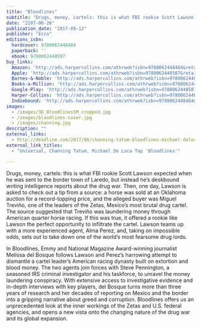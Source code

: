 ```yaml
---
title: "Bloodlines"
subtitle: "Drugs, money, cartels: this is what FBI rookie Scott Lawson expected when he was sent to the border town of Laredo, but instead he’s deskbound writing intelligence reports about the drug war."
date: "2107-06-26"
publication_date: "2017-09-12"
publisher: "Ecco"
editions_isbn:
  hardcover: 9780062448484
  paperback: ''
  ebook: 9780062448507
buy_links:
  Amazon: 'http://ads.harpercollins.com/athrweb?isbn=9780062448484&retailer=amazon&locale=US'
  Apple: 'http://ads.harpercollins.com/athrweb?isbn=9780062448507&retailer=apple&locale=US'
  Barnes-&-Noble: 'http://ads.harpercollins.com/athrweb?isbn=9780062448484&retailer=barnesandnoble&locale=US'
  Books-a-Million: 'http://ads.harpercollins.com/athrweb?isbn=9780062448484&retailer=booksamillion&locale=US'
  Google-Play: 'http://ads.harpercollins.com/athrweb?isbn=9780062448507&retailer=googleplay&locale=US'
  Harper-Collins: 'http://ads.harpercollins.com/athrweb?isbn=9780062448484&retailer=harpercollins&locale=US'
  Indiebound: 'http://ads.harpercollins.com/athrweb?isbn=9780062448484&retailer=indiebound&locale=US'
images:
  - /images/3D_BloodlinesSM_cropped.jpg
  - /images/bloodlines-cover.jpg
  - /images/channing.jpg
description: ""
external_links: 
  - http://deadline.com/2017/08/channing-tatum-bloodlines-michael-deluca-jonathan-herman-drug-cartel-fbi-movie-universal-pictures-1202149656
external_link_titles:
  - "Universal, Channing Tatum, Michael De Luca Tap 'Bloodlines'"

---
```

Drugs, money, cartels: this is what FBI rookie Scott Lawson expected when he was sent to the border town of Laredo, but instead he’s deskbound writing intelligence reports about the drug war. Then, one day, Lawson is asked to check out a tip from a source: a horse was sold at an Oklahoma auction for a record-topping price, and the alleged buyer was Miguel Treviño, one of the leaders of the Zetas, Mexico’s most brutal drug cartel. The source suggested that Treviño was laundering money through American quarter horse racing. If this was true, it offered a rookie like Lawson the perfect opportunity to infiltrate the cartel. Lawson teams up with a more experienced agent, Alma Perez, and, taking on impossible odds, sets out to take down one of the world’s most fearsome drug lords.

In Bloodlines, Emmy and National Magazine Award-winning journalist Melissa del Bosque follows Lawson and Perez’s harrowing attempt to dismantle a cartel leader’s American racing dynasty built on extortion and blood money. The two agents join forces with Steve Pennington, a seasoned IRS criminal investigator and his taskforce, to unravel the money laundering conspiracy. With extensive access to investigative evidence and in-depth interviews with key players, del Bosque turns more than three years of research and her decades of reporting on Mexico and the border into a gripping narrative about greed and corruption. Bloodlines offers us an unprecedented look at the inner workings of the Zetas and U.S. federal agencies, and opens a new vista onto the changing nature of the drug war and its global expansion.

